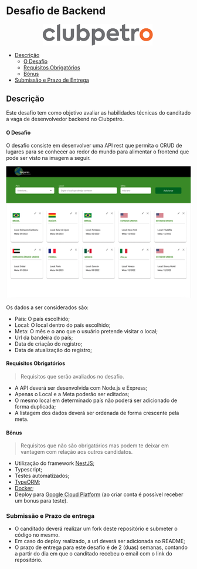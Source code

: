# Desafio de Backend

<img src="./img/logo-clubpetro.png" style="margin-left: 100px"
     alt="Clubpetro" width="300">

- [Descrição](#descrição)
  - [O Desafio](#o-desafio)
  - [Requisitos Obrigatórios](#requisitos-obrigatórios)
  - [Bônus](#bônus)
- [Submissão e Prazo de Entrega](#su)

## Descrição

Este desafio tem como objetivo avaliar as habilidades técnicas do canditado a vaga de desenvolvedor backend no Clubpetro.

#### O Desafio

O desafio consiste em desenvolver uma API rest que permita o CRUD de lugares para se conhecer ao redor do mundo para alimentar o frontend que pode ser visto na imagem a seguir.

<img src="./img/challenge.png" alt="Desafio" >

Os dados a ser considerados são:

- País: O país escolhido;
- Local: O local dentro do país escolhido;
- Meta: O mês e o ano que o usuário pretende visitar o local;
- Url da bandeira do país;
- Data de criação do registro;
- Data de atualização do registro;

#### Requisitos Obrigatórios

> Requisitos que serão avaliados no desafio.

- A API deverá ser desenvolvida com Node.js e Express;
- Apenas o Local e a Meta poderão ser editados;
- O mesmo local em determinado país não poderá ser adicionado de forma duplicada;
- A listagem dos dados deverá ser ordenada de forma crescente pela meta.

#### Bônus

> Requisitos que não são obrigatórios mas podem te deixar em vantagem com relação aos outros candidatos.

- Utilização do framework [NestJS](https://nestjs.com/);
- Typescript;
- Testes automatizados;
- [TypeORM](https://typeorm.io/#/);
- [Docker](https://www.docker.com/);
- Deploy para [Google Cloud Platform](https://cloud.google.com/) (ao criar conta é possível receber um bonus para teste).

### Submissão e Prazo de entrega

- O canditado deverá realizar um fork deste repositório e submeter o código no mesmo.
- Em caso do deploy realizado, a url deverá ser adicionada no README;
- O prazo de entrega para este desafio é de 2 (duas) semanas, contando a partir do dia em que o canditado recebeu o email com o link do repositório.

